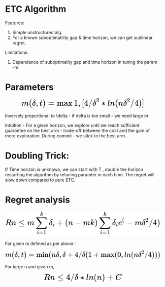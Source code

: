 
# ETC Algorithm
Features:
1. Simple unstructured alg.
2. For a known suboptimatility gap & time horizon, we can get sublinear regret.


Limitations:
1. Dependence of suboptimality gap and time horizon in tuning the param -m.

# Parameters
<!-- $$
m(\delta,t) = \max{ 1, [4/\delta^2 * ln(n\delta^2/4)]}
$$ --> 

<div align="center"><img style="background: white;" src="../../svg/qSmB4eOZr7.svg"></div> 

Inversely proportional to \delta - if delta is too small - we need large m

Intuition - For a given horizon, we explore until we reach sufficient guarantee on the best arm - trade-off between the cost and the gain of more exploration. During commit - we stick to the best arm.



# Doubling Trick: 
If Time horizon is unknown, we can start with T , double the horizon restarting the algorithm by retuning paramter m each time. The regret will slow down compared to pure ETC.

# Regret analysis

<!-- $$
Rn \leq m \sum_{i=1}^k \delta_i + (n-mk) \sum_{i=1}^k \delta_i e^(-m\delta^2/4)
$$ --> 

<div align="center"><img style="background: white;" src="../../svg/bGa5zF6fcN.svg"></div>

For given m defined as per above :
<!-- $$
m(\delta,t) = \min( n\delta, \delta + 4/\delta ( 1 + \max(0,ln(n\delta^2/4)))
$$ --> 

<div align="center"><img style="background: white;" src="../../svg/VVGkUAr6P6.svg"></div> 

For large n and given m,
<!-- $$
Rn \leq 4/\delta *ln(n) +C
$$ --> 

<div align="center"><img style="background: white;" src="../../svg/QJpxlkaVCU.svg"></div>